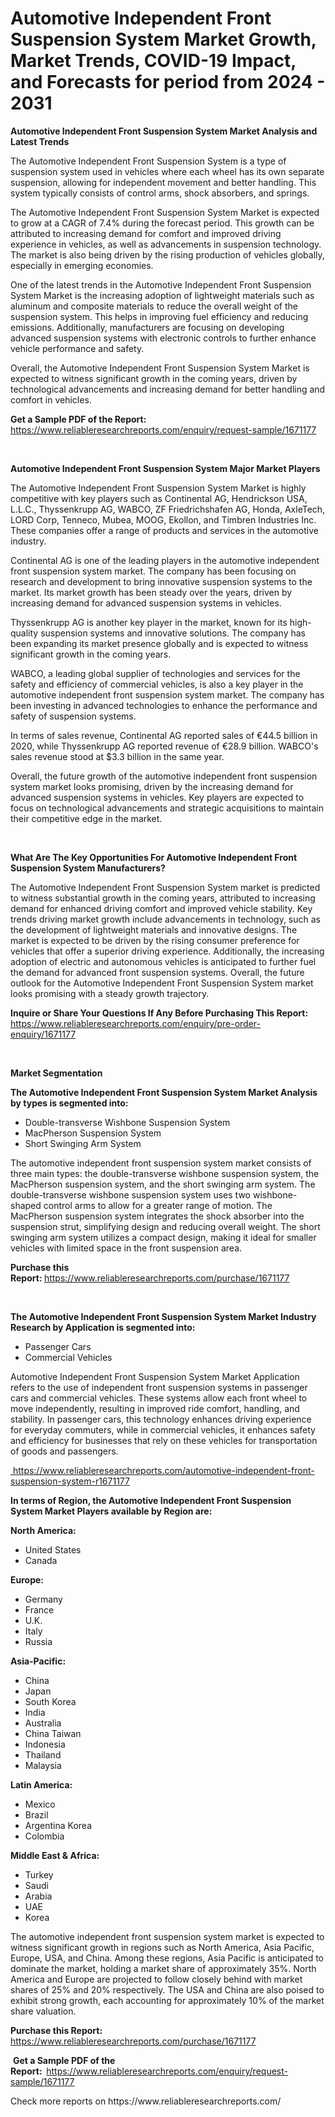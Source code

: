 <p><h1>Automotive Independent Front Suspension System Market Growth, Market Trends, COVID-19 Impact, and Forecasts for period from 2024 - 2031</h1></p><p><strong>Automotive Independent Front Suspension System Market Analysis and Latest Trends</strong></p>
<p><p>The Automotive Independent Front Suspension System is a type of suspension system used in vehicles where each wheel has its own separate suspension, allowing for independent movement and better handling. This system typically consists of control arms, shock absorbers, and springs.</p><p>The Automotive Independent Front Suspension System Market is expected to grow at a CAGR of 7.4% during the forecast period. This growth can be attributed to increasing demand for comfort and improved driving experience in vehicles, as well as advancements in suspension technology. The market is also being driven by the rising production of vehicles globally, especially in emerging economies.</p><p>One of the latest trends in the Automotive Independent Front Suspension System Market is the increasing adoption of lightweight materials such as aluminum and composite materials to reduce the overall weight of the suspension system. This helps in improving fuel efficiency and reducing emissions. Additionally, manufacturers are focusing on developing advanced suspension systems with electronic controls to further enhance vehicle performance and safety.</p><p>Overall, the Automotive Independent Front Suspension System Market is expected to witness significant growth in the coming years, driven by technological advancements and increasing demand for better handling and comfort in vehicles.</p></p>
<p><strong>Get a Sample PDF of the Report:&nbsp;</strong> <a href="https://www.reliableresearchreports.com/enquiry/request-sample/1671177">https://www.reliableresearchreports.com/enquiry/request-sample/1671177</a></p>
<p>&nbsp;</p>
<p><strong>Automotive Independent Front Suspension System Major Market Players</strong></p>
<p><p>The Automotive Independent Front Suspension System Market is highly competitive with key players such as Continental AG, Hendrickson USA, L.L.C., Thyssenkrupp AG, WABCO, ZF Friedrichshafen AG, Honda, AxleTech, LORD Corp, Tenneco, Mubea, MOOG, Ekollon, and Timbren Industries Inc. These companies offer a range of products and services in the automotive industry.</p><p>Continental AG is one of the leading players in the automotive independent front suspension system market. The company has been focusing on research and development to bring innovative suspension systems to the market. Its market growth has been steady over the years, driven by increasing demand for advanced suspension systems in vehicles. </p><p>Thyssenkrupp AG is another key player in the market, known for its high-quality suspension systems and innovative solutions. The company has been expanding its market presence globally and is expected to witness significant growth in the coming years.</p><p>WABCO, a leading global supplier of technologies and services for the safety and efficiency of commercial vehicles, is also a key player in the automotive independent front suspension system market. The company has been investing in advanced technologies to enhance the performance and safety of suspension systems.</p><p>In terms of sales revenue, Continental AG reported sales of €44.5 billion in 2020, while Thyssenkrupp AG reported revenue of €28.9 billion. WABCO's sales revenue stood at $3.3 billion in the same year.</p><p>Overall, the future growth of the automotive independent front suspension system market looks promising, driven by the increasing demand for advanced suspension systems in vehicles. Key players are expected to focus on technological advancements and strategic acquisitions to maintain their competitive edge in the market.</p></p>
<p>&nbsp;</p>
<p><strong>What Are The Key Opportunities For Automotive Independent Front Suspension System Manufacturers?</strong></p>
<p><p>The Automotive Independent Front Suspension System market is predicted to witness substantial growth in the coming years, attributed to increasing demand for enhanced driving comfort and improved vehicle stability. Key trends driving market growth include advancements in technology, such as the development of lightweight materials and innovative designs. The market is expected to be driven by the rising consumer preference for vehicles that offer a superior driving experience. Additionally, the increasing adoption of electric and autonomous vehicles is anticipated to further fuel the demand for advanced front suspension systems. Overall, the future outlook for the Automotive Independent Front Suspension System market looks promising with a steady growth trajectory.</p></p>
<p><strong>Inquire or Share Your Questions If Any Before Purchasing This Report:</strong> <a href="https://www.reliableresearchreports.com/enquiry/pre-order-enquiry/1671177">https://www.reliableresearchreports.com/enquiry/pre-order-enquiry/1671177</a></p>
<p>&nbsp;</p>
<p><strong>Market Segmentation</strong></p>
<p><strong>The Automotive Independent Front Suspension System Market Analysis by types is segmented into:</strong></p>
<p><ul><li>Double-transverse Wishbone Suspension System</li><li>MacPherson Suspension System</li><li>Short Swinging Arm System</li></ul></p>
<p><p>The automotive independent front suspension system market consists of three main types: the double-transverse wishbone suspension system, the MacPherson suspension system, and the short swinging arm system. The double-transverse wishbone suspension system uses two wishbone-shaped control arms to allow for a greater range of motion. The MacPherson suspension system integrates the shock absorber into the suspension strut, simplifying design and reducing overall weight. The short swinging arm system utilizes a compact design, making it ideal for smaller vehicles with limited space in the front suspension area.</p></p>
<p><strong>Purchase this Report:&nbsp;</strong><a href="https://www.reliableresearchreports.com/purchase/1671177">https://www.reliableresearchreports.com/purchase/1671177</a></p>
<p>&nbsp;</p>
<p><strong>The Automotive Independent Front Suspension System Market Industry Research by Application is segmented into:</strong></p>
<p><ul><li>Passenger Cars</li><li>Commercial Vehicles</li></ul></p>
<p><p>Automotive Independent Front Suspension System Market Application refers to the use of independent front suspension systems in passenger cars and commercial vehicles. These systems allow each front wheel to move independently, resulting in improved ride comfort, handling, and stability. In passenger cars, this technology enhances driving experience for everyday commuters, while in commercial vehicles, it enhances safety and efficiency for businesses that rely on these vehicles for transportation of goods and passengers.</p></p>
<p><a href="https://www.reliableresearchreports.com/automotive-independent-front-suspension-system-r1671177">&nbsp;https://www.reliableresearchreports.com/automotive-independent-front-suspension-system-r1671177</a></p>
<p><strong>In terms of Region, the Automotive Independent Front Suspension System Market Players available by Region are:</strong></p>
<p>
    <p> <strong> North America: </strong>
        <ul>
            <li>United States</li>
            <li>Canada</li>
        </ul>
        </p> 
    <p> <strong> Europe: </strong>
        <ul>
            <li>Germany</li>
            <li>France</li>
            <li>U.K.</li>
            <li>Italy</li>
            <li>Russia</li>
        </ul>
        </p> 
    <p> <strong> Asia-Pacific: </strong>
        <ul>
            <li>China</li>
            <li>Japan</li>
            <li>South Korea</li>
            <li>India</li>
            <li>Australia</li>
            <li>China Taiwan</li>
            <li>Indonesia</li>
            <li>Thailand</li>
            <li>Malaysia</li>
        </ul>
        </p> 
    <p> <strong> Latin America: </strong>
        <ul>
            <li>Mexico</li>
            <li>Brazil</li>
            <li>Argentina Korea</li>
            <li>Colombia</li>
        </ul>
        </p> 
    <p> <strong> Middle East & Africa: </strong>
        <ul>
            <li>Turkey</li>
            <li>Saudi</li>
            <li>Arabia</li>
            <li>UAE</li>
            <li>Korea</li>
        </ul>
    </p>
    </p>
<p><p>The automotive independent front suspension system market is expected to witness significant growth in regions such as North America, Asia Pacific, Europe, USA, and China. Among these regions, Asia Pacific is anticipated to dominate the market, holding a market share of approximately 35%. North America and Europe are projected to follow closely behind with market shares of 25% and 20% respectively. The USA and China are also poised to exhibit strong growth, each accounting for approximately 10% of the market share valuation.</p></p>
<p><strong>Purchase this Report: </strong><a href="https://www.reliableresearchreports.com/purchase/1671177">https://www.reliableresearchreports.com/purchase/1671177</a></p>
<p>&nbsp;<strong>Get a Sample PDF of the Report:&nbsp;&nbsp;</strong><a href="https://www.reliableresearchreports.com/enquiry/request-sample/1671177">https://www.reliableresearchreports.com/enquiry/request-sample/1671177</a></p>
<p><strong></strong></p>
<p>Check more reports on https://www.reliableresearchreports.com/</p>